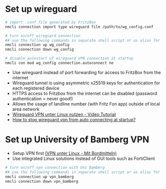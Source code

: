 # Set up wireguard

```bash
# import .conf file generated by FritzBox
nmcli connection import type wireguard file /path/to/wg_config.conf

# turn on/off wireguard connection
## use the following commands in separate shell script or as alias for easy access
nmcli connection up wg_config
nmcli connection down wg_config

# disable autostart of wireguard VPN connection at startup
nmcli con mod wg_config connection.autoconnect no
```

- Use wireguard instead of port forwarding for access to FritzBox from the internet
- Wireguard tunnel is using asymmetric x25519 keys for authentication for each registered device
- HTTPS access to Fritzbox from the internet can be disabled (password authentication = never good!)
- Allows the usage of landline number (with Fritz Fon app) outside of local area network
- [Wireguard VPN unter Linux nutzen - Video Tutorial](https://www.youtube.com/watch?v=npDDELuiqxY)
- [How to stop wireguard vpn from auto connecting at startup?](https://www.reddit.com/r/kde/comments/17ud9kj/how_to_stop_wireguard_vpn_from_auto_connecting_at/)

# Set up University of Bamberg VPN

- Setup VPN first [(VPN unter Linux - Mit Bordmitteln)](https://www.uni-bamberg.de/its/dienstleistungen/netz/vpn/einrichten/linux/)
- Use integrated Linux solutions instead of GUI tools such as FortiClient

```bash 
# turn on/off vpn connection with Uni Bamberg
## use the following commands in separate shell script or as alias for easy access
nmcli connection up vpn_bamberg
nmcli connection down vpn_bamberg
```

